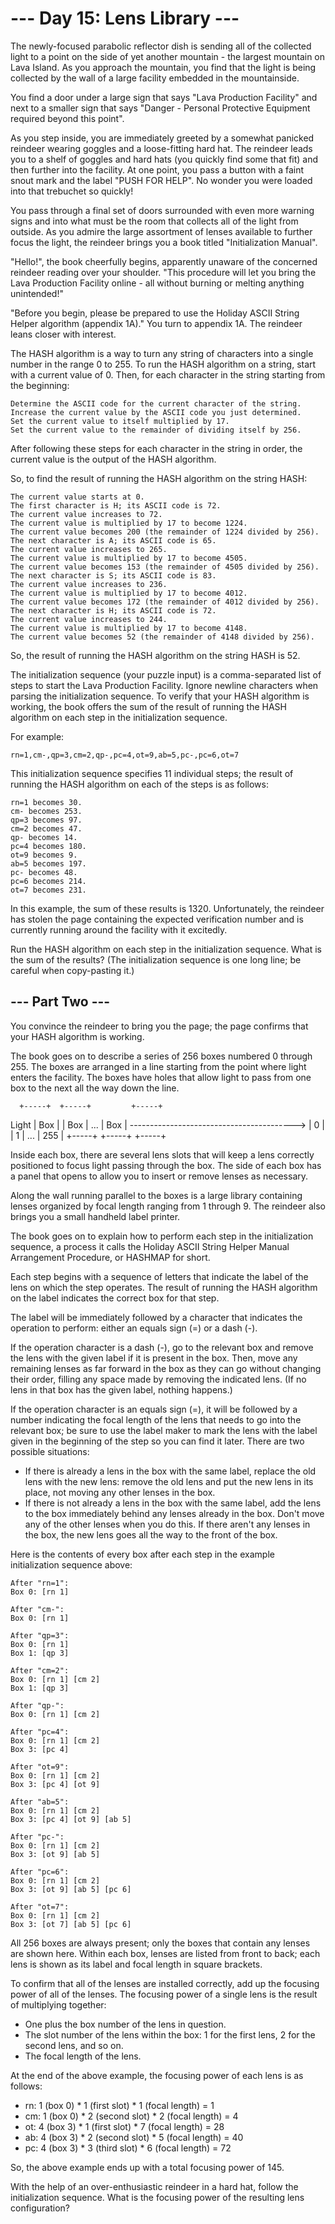 # --- Day 15: Lens Library ---

The newly-focused parabolic reflector dish is sending all of the collected
light to a point on the side of yet another mountain - the largest mountain on
Lava Island. As you approach the mountain, you find that the light is being
collected by the wall of a large facility embedded in the mountainside.

You find a door under a large sign that says "Lava Production Facility" and
next to a smaller sign that says "Danger - Personal Protective Equipment
required beyond this point".

As you step inside, you are immediately greeted by a somewhat panicked reindeer
wearing goggles and a loose-fitting hard hat. The reindeer leads you to a shelf
of goggles and hard hats (you quickly find some that fit) and then further into
the facility. At one point, you pass a button with a faint snout mark and the
label "PUSH FOR HELP". No wonder you were loaded into that trebuchet so
quickly!

You pass through a final set of doors surrounded with even more warning signs
and into what must be the room that collects all of the light from outside. As
you admire the large assortment of lenses available to further focus the light,
the reindeer brings you a book titled "Initialization Manual".

"Hello!", the book cheerfully begins, apparently unaware of the concerned
reindeer reading over your shoulder. "This procedure will let you bring the
Lava Production Facility online - all without burning or melting anything
unintended!"

"Before you begin, please be prepared to use the Holiday ASCII String Helper
algorithm (appendix 1A)." You turn to appendix 1A. The reindeer leans closer
with interest.

The HASH algorithm is a way to turn any string of characters into a single
number in the range 0 to 255. To run the HASH algorithm on a string, start with
a current value of 0. Then, for each character in the string starting from the
beginning:

    Determine the ASCII code for the current character of the string.
    Increase the current value by the ASCII code you just determined.
    Set the current value to itself multiplied by 17.
    Set the current value to the remainder of dividing itself by 256.

After following these steps for each character in the string in order, the
current value is the output of the HASH algorithm.

So, to find the result of running the HASH algorithm on the string HASH:

    The current value starts at 0.
    The first character is H; its ASCII code is 72.
    The current value increases to 72.
    The current value is multiplied by 17 to become 1224.
    The current value becomes 200 (the remainder of 1224 divided by 256).
    The next character is A; its ASCII code is 65.
    The current value increases to 265.
    The current value is multiplied by 17 to become 4505.
    The current value becomes 153 (the remainder of 4505 divided by 256).
    The next character is S; its ASCII code is 83.
    The current value increases to 236.
    The current value is multiplied by 17 to become 4012.
    The current value becomes 172 (the remainder of 4012 divided by 256).
    The next character is H; its ASCII code is 72.
    The current value increases to 244.
    The current value is multiplied by 17 to become 4148.
    The current value becomes 52 (the remainder of 4148 divided by 256).

So, the result of running the HASH algorithm on the string HASH is 52.

The initialization sequence (your puzzle input) is a comma-separated list of
steps to start the Lava Production Facility. Ignore newline characters when
parsing the initialization sequence. To verify that your HASH algorithm is
working, the book offers the sum of the result of running the HASH algorithm on
each step in the initialization sequence.

For example:

```
rn=1,cm-,qp=3,cm=2,qp-,pc=4,ot=9,ab=5,pc-,pc=6,ot=7
```

This initialization sequence specifies 11 individual steps; the result of
running the HASH algorithm on each of the steps is as follows:

    rn=1 becomes 30.
    cm- becomes 253.
    qp=3 becomes 97.
    cm=2 becomes 47.
    qp- becomes 14.
    pc=4 becomes 180.
    ot=9 becomes 9.
    ab=5 becomes 197.
    pc- becomes 48.
    pc=6 becomes 214.
    ot=7 becomes 231.

In this example, the sum of these results is 1320. Unfortunately, the reindeer
has stolen the page containing the expected verification number and is
currently running around the facility with it excitedly.

Run the HASH algorithm on each step in the initialization sequence. What is the
sum of the results? (The initialization sequence is one long line; be careful
when copy-pasting it.)


## --- Part Two ---

You convince the reindeer to bring you the page; the page confirms that your
HASH algorithm is working.

The book goes on to describe a series of 256 boxes numbered 0 through 255. The
boxes are arranged in a line starting from the point where light enters the
facility. The boxes have holes that allow light to pass from one box to the
next all the way down the line.

      +-----+  +-----+         +-----+
Light | Box |  | Box |   ...   | Box |
----------------------------------------->
      |  0  |  |  1  |   ...   | 255 |
      +-----+  +-----+         +-----+

Inside each box, there are several lens slots that will keep a lens correctly
positioned to focus light passing through the box. The side of each box has a
panel that opens to allow you to insert or remove lenses as necessary.

Along the wall running parallel to the boxes is a large library containing
lenses organized by focal length ranging from 1 through 9. The reindeer also
brings you a small handheld label printer.

The book goes on to explain how to perform each step in the initialization
sequence, a process it calls the Holiday ASCII String Helper Manual Arrangement
Procedure, or HASHMAP for short.

Each step begins with a sequence of letters that indicate the label of the lens
on which the step operates. The result of running the HASH algorithm on the
label indicates the correct box for that step.

The label will be immediately followed by a character that indicates the
operation to perform: either an equals sign (=) or a dash (-).

If the operation character is a dash (-), go to the relevant box and remove the
lens with the given label if it is present in the box. Then, move any remaining
lenses as far forward in the box as they can go without changing their order,
filling any space made by removing the indicated lens. (If no lens in that box
has the given label, nothing happens.)

If the operation character is an equals sign (=), it will be followed by a
number indicating the focal length of the lens that needs to go into the
relevant box; be sure to use the label maker to mark the lens with the label
given in the beginning of the step so you can find it later. There are two
possible situations:

- If there is already a lens in the box with the same label, replace the old
  lens with the new lens: remove the old lens and put the new lens in its
  place, not moving any other lenses in the box.
- If there is not already a lens in the box with the same label, add the lens
  to the box immediately behind any lenses already in the box. Don't move any
  of the other lenses when you do this. If there aren't any lenses in the box,
  the new lens goes all the way to the front of the box.

Here is the contents of every box after each step in the example initialization
sequence above:

```
After "rn=1":
Box 0: [rn 1]

After "cm-":
Box 0: [rn 1]

After "qp=3":
Box 0: [rn 1]
Box 1: [qp 3]

After "cm=2":
Box 0: [rn 1] [cm 2]
Box 1: [qp 3]

After "qp-":
Box 0: [rn 1] [cm 2]

After "pc=4":
Box 0: [rn 1] [cm 2]
Box 3: [pc 4]

After "ot=9":
Box 0: [rn 1] [cm 2]
Box 3: [pc 4] [ot 9]

After "ab=5":
Box 0: [rn 1] [cm 2]
Box 3: [pc 4] [ot 9] [ab 5]

After "pc-":
Box 0: [rn 1] [cm 2]
Box 3: [ot 9] [ab 5]

After "pc=6":
Box 0: [rn 1] [cm 2]
Box 3: [ot 9] [ab 5] [pc 6]

After "ot=7":
Box 0: [rn 1] [cm 2]
Box 3: [ot 7] [ab 5] [pc 6]
```

All 256 boxes are always present; only the boxes that contain any lenses are
shown here. Within each box, lenses are listed from front to back; each lens is
shown as its label and focal length in square brackets.

To confirm that all of the lenses are installed correctly, add up the focusing
power of all of the lenses. The focusing power of a single lens is the result
of multiplying together:

- One plus the box number of the lens in question.
- The slot number of the lens within the box: 1 for the first lens, 2 for the second lens, and so on.
- The focal length of the lens.

At the end of the above example, the focusing power of each lens is as follows:

- rn: 1 (box 0) * 1 (first slot) * 1 (focal length) = 1
- cm: 1 (box 0) * 2 (second slot) * 2 (focal length) = 4
- ot: 4 (box 3) * 1 (first slot) * 7 (focal length) = 28
- ab: 4 (box 3) * 2 (second slot) * 5 (focal length) = 40
- pc: 4 (box 3) * 3 (third slot) * 6 (focal length) = 72

So, the above example ends up with a total focusing power of 145.

With the help of an over-enthusiastic reindeer in a hard hat, follow the
initialization sequence. What is the focusing power of the resulting lens
configuration?

